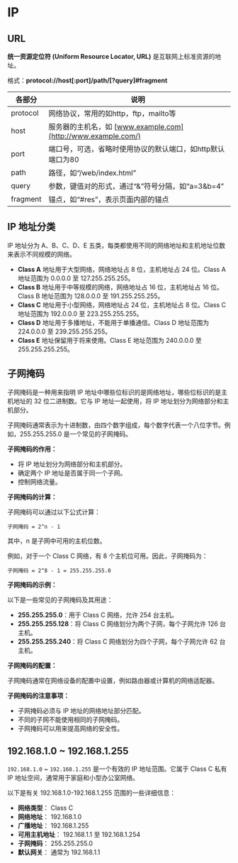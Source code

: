 # IP

## URL

**统一资源定位符 (Uniform Resource Locator, URL)** 是互联网上标准资源的地址。

格式：**protocol://host\[:port]/path/\[?query]#fragment**

| **各部分** | **说明**                                                      |
| ---------- | ------------------------------------------------------------- |
| protocol   | 网络协议，常用的如http，ftp，mailto等                         |
| host       | 服务器的主机名，如 [www.example.com](http://www.example.com/) |
| port       | 端口号，可选，省略时使用协议的默认端口，如http默认端口为80    |
| path       | 路径，如“/web/index.html”                                     |
| query      | 参数，键值对的形式，通过“&”符号分隔，如“a=3\&b=4”             |
| fragment   | 锚点，如“#res”，表示页面内部的锚点                            |

## IP 地址分类

IP 地址分为 A、B、C、D、E 五类，每类都使用不同的网络地址和主机地址位数来表示不同规模的网络。

- **Class A** 地址用于大型网络，网络地址占 8 位，主机地址占 24 位。Class A 地址范围为 0.0.0.0 至 127.255.255.255。
- **Class B** 地址用于中等规模的网络，网络地址占 16 位，主机地址占 16 位。Class B 地址范围为 128.0.0.0 至 191.255.255.255。
- **Class C** 地址用于小型网络，网络地址占 24 位，主机地址占 8 位。Class C 地址范围为 192.0.0.0 至 223.255.255.255。
- **Class D** 地址用于多播地址，不能用于单播通信。Class D 地址范围为 224.0.0.0 至 239.255.255.255。
- **Class E** 地址保留用于将来使用。Class E 地址范围为 240.0.0.0 至 255.255.255.255。

## 子网掩码

子网掩码是一种用来指明 IP 地址中哪些位标识的是网络地址，哪些位标识的是主机地址的 32 位二进制数。它与 IP 地址一起使用，将 IP 地址划分为网络部分和主机部分。

子网掩码通常表示为十进制数，由四个数字组成，每个数字代表一个八位字节。例如，255.255.255.0 是一个常见的子网掩码。

**子网掩码的作用：**

- 将 IP 地址划分为网络部分和主机部分。
- 确定两个 IP 地址是否属于同一个子网。
- 控制网络流量。

**子网掩码的计算：**

子网掩码可以通过以下公式计算：

```
子网掩码 = 2^n - 1
```

其中，n 是子网中可用的主机位数。

例如，对于一个 Class C 网络，有 8 个主机位可用。因此，子网掩码为：

```
子网掩码 = 2^8 - 1 = 255.255.255.0
```

**子网掩码的示例：**

以下是一些常见的子网掩码及其用途：

- **255.255.255.0**：用于 Class C 网络，允许 254 台主机。
- **255.255.255.128**：将 Class C 网络划分为两个子网，每个子网允许 126 台主机。
- **255.255.255.240**：将 Class C 网络划分为四个子网，每个子网允许 62 台主机。

**子网掩码的配置：**

子网掩码通常在网络设备的配置中设置，例如路由器或计算机的网络适配器。

**子网掩码的注意事项：**

- 子网掩码必须与 IP 地址的网络地址部分匹配。
- 不同的子网不能使用相同的子网掩码。
- 子网掩码可以用来提高网络的安全性。

## 192.168.1.0 ~ 192.168.1.255

`192.168.1.0` ~ `192.168.1.255` 是一个有效的 IP 地址范围。它属于 Class C 私有 IP 地址空间，通常用于家庭和小型办公室网络。

以下是有关 192.168.1.0-192.168.1.255 范围的一些详细信息：

- **网络类型**： Class C
- **网络地址**： 192.168.1.0
- **广播地址**： 192.168.1.255
- **可用主机地址**： 192.168.1.1 至 192.168.1.254
- **子网掩码**： 255.255.255.0
- **默认网关**： 通常为 192.168.1.1
